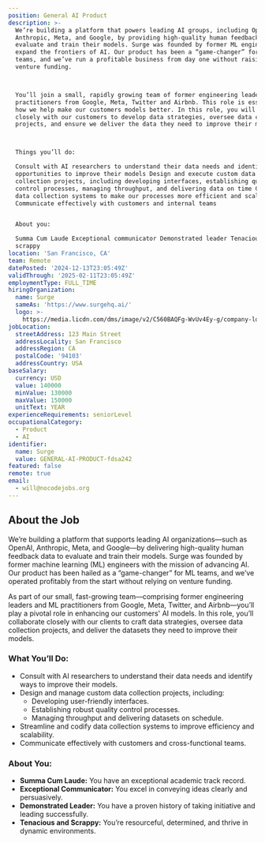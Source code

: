 ```yaml
---
position: General AI Product
description: >-
  We’re building a platform that powers leading AI groups, including OpenAI,
  Anthropic, Meta, and Google, by providing high-quality human feedback data to
  evaluate and train their models. Surge was founded by former ML engineers to
  expand the frontiers of AI. Our product has been a “game-changer” for ML
  teams, and we’ve run a profitable business from day one without raising
  venture funding.



  You’ll join a small, rapidly growing team of former engineering leaders and ML
  practitioners from Google, Meta, Twitter and Airbnb. This role is essential to
  how we help make our customers models better. In this role, you will work
  closely with our customers to develop data strategies, oversee data collection
  projects, and ensure we deliver the data they need to improve their models.



  Things you’ll do:

  Consult with AI researchers to understand their data needs and identify
  opportunities to improve their models Design and execute custom data
  collection projects, including developing interfaces, establishing quality
  control processes, managing throughput, and delivering data on time Codify
  data collection systems to make our processes more efficient and scalable
  Communicate effectively with customers and internal teams


  About you:

  Summa Cum Laude Exceptional communicator Demonstrated leader Tenacious and
  scrappy
location: 'San Francisco, CA'
team: Remote
datePosted: '2024-12-13T23:05:49Z'
validThrough: '2025-02-11T23:05:49Z'
employmentType: FULL_TIME
hiringOrganization:
  name: Surge
  sameAs: 'https://www.surgehq.ai/'
  logo: >-
    https://media.licdn.com/dms/image/v2/C560BAQFg-WvUv4Ey-g/company-logo_200_200/company-logo_200_200/0/1657756578356/surge_ai_logo?e=1740009600&v=beta&t=XNbWaR56BHOPxSqRk9Q-rGp0w_b2aDWY6ul_Yp3Wt-M
jobLocation:
  streetAddress: 123 Main Street
  addressLocality: San Francisco
  addressRegion: CA
  postalCode: '94103'
  addressCountry: USA
baseSalary:
  currency: USD
  value: 140000
  minValue: 130000
  maxValue: 150000
  unitText: YEAR
experienceRequirements: seniorLevel
occupationalCategory:
  - Product
  - AI
identifier:
  name: Surge
  value: GENERAL-AI-PRODUCT-fdsa242
featured: false
remote: true
email:
  - will@nocodejobs.org
---
```


## About the Job  
We’re building a platform that supports leading AI organizations—such as OpenAI, Anthropic, Meta, and Google—by delivering high-quality human feedback data to evaluate and train their models. Surge was founded by former machine learning (ML) engineers with the mission of advancing AI. Our product has been hailed as a “game-changer” for ML teams, and we’ve operated profitably from the start without relying on venture funding.  

As part of our small, fast-growing team—comprising former engineering leaders and ML practitioners from Google, Meta, Twitter, and Airbnb—you’ll play a pivotal role in enhancing our customers' AI models. In this role, you’ll collaborate closely with our clients to craft data strategies, oversee data collection projects, and deliver the datasets they need to improve their models.  

### What You’ll Do:  
- Consult with AI researchers to understand their data needs and identify ways to improve their models.  
- Design and manage custom data collection projects, including:  
  - Developing user-friendly interfaces.  
  - Establishing robust quality control processes.  
  - Managing throughput and delivering datasets on schedule.  
- Streamline and codify data collection systems to improve efficiency and scalability.  
- Communicate effectively with customers and cross-functional teams.  

### About You:  
- **Summa Cum Laude:** You have an exceptional academic track record.  
- **Exceptional Communicator:** You excel in conveying ideas clearly and persuasively.  
- **Demonstrated Leader:** You have a proven history of taking initiative and leading successfully.  
- **Tenacious and Scrappy:** You’re resourceful, determined, and thrive in dynamic environments.  
